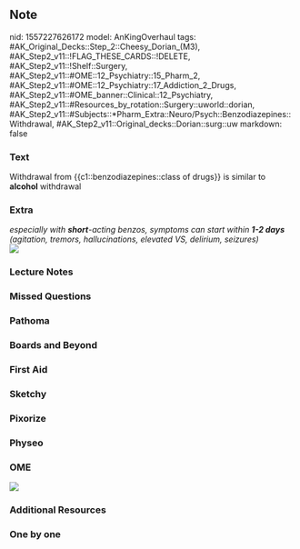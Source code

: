 ## Note
nid: 1557227626172
model: AnKingOverhaul
tags: #AK_Original_Decks::Step_2::Cheesy_Dorian_(M3), #AK_Step2_v11::!FLAG_THESE_CARDS::!DELETE, #AK_Step2_v11::!Shelf::Surgery, #AK_Step2_v11::#OME::12_Psychiatry::15_Pharm_2, #AK_Step2_v11::#OME::12_Psychiatry::17_Addiction_2_Drugs, #AK_Step2_v11::#OME_banner::Clinical::12_Psychiatry, #AK_Step2_v11::#Resources_by_rotation::Surgery::uworld::dorian, #AK_Step2_v11::#Subjects::*Pharm_Extra::Neuro/Psych::Benzodiazepines::Withdrawal, #AK_Step2_v11::Original_decks::Dorian::surg::uw
markdown: false

### Text
Withdrawal from {{c1::benzodiazepines::class of drugs}} is similar
to <b>alcohol</b> withdrawal

### Extra
<div>
  <div>
    <i>especially with <b>short</b>-acting benzos, symptoms can
    start within <b>1-2 days</b> (agitation, tremors,
    hallucinations, elevated VS, delirium, seizures)</i>
  </div>
  <div><img src="Screenshot%202017-09-19_18-31-16.png"></div>
</div>

### Lecture Notes


### Missed Questions


### Pathoma


### Boards and Beyond


### First Aid


### Sketchy


### Pixorize


### Physeo


### OME
<div class="ome-widget">
  <a href=
  "https://onlinemeded.org/spa/psychiatry?ref=anki"><img src=
  "_OME_AnkiFlashcards_Topic_4.png"></a>
</div>

### Additional Resources


### One by one

